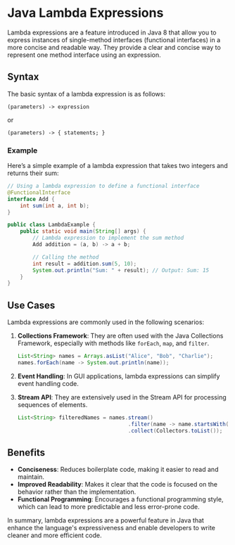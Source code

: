 # Java Lambda Expressions

Lambda expressions are a feature introduced in Java 8 that allow you to express instances of single-method interfaces (functional interfaces) in a more concise and readable way. They provide a clear and concise way to represent one method interface using an expression.

## Syntax

The basic syntax of a lambda expression is as follows:

```
(parameters) -> expression
```

or

```
(parameters) -> { statements; }
```

### Example

Here’s a simple example of a lambda expression that takes two integers and returns their sum:

```java
// Using a lambda expression to define a functional interface
@FunctionalInterface
interface Add {
    int sum(int a, int b);
}

public class LambdaExample {
    public static void main(String[] args) {
        // Lambda expression to implement the sum method
        Add addition = (a, b) -> a + b;

        // Calling the method
        int result = addition.sum(5, 10);
        System.out.println("Sum: " + result); // Output: Sum: 15
    }
}
```

## Use Cases

Lambda expressions are commonly used in the following scenarios:

1. **Collections Framework**: They are often used with the Java Collections Framework, especially with methods like `forEach`, `map`, and `filter`.

   ```java
   List<String> names = Arrays.asList("Alice", "Bob", "Charlie");
   names.forEach(name -> System.out.println(name));
   ```

2. **Event Handling**: In GUI applications, lambda expressions can simplify event handling code.

3. **Stream API**: They are extensively used in the Stream API for processing sequences of elements.

   ```java
   List<String> filteredNames = names.stream()
                                      .filter(name -> name.startsWith("A"))
                                      .collect(Collectors.toList());
   ```

## Benefits

- **Conciseness**: Reduces boilerplate code, making it easier to read and maintain.
- **Improved Readability**: Makes it clear that the code is focused on the behavior rather than the implementation.
- **Functional Programming**: Encourages a functional programming style, which can lead to more predictable and less error-prone code.

In summary, lambda expressions are a powerful feature in Java that enhance the language's expressiveness and enable developers to write cleaner and more efficient code.